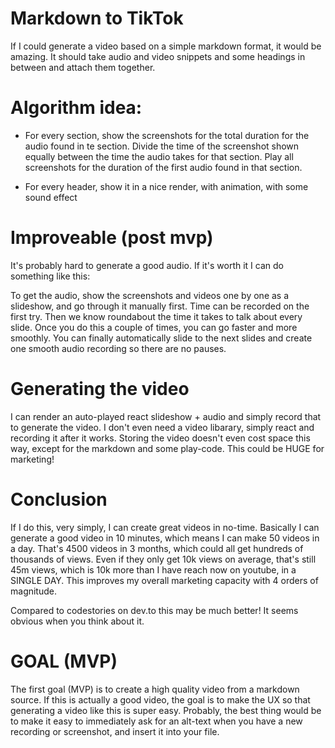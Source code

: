 # Markdown to TikTok

If I could generate a video based on a simple markdown format, it would be amazing. It should take audio and video snippets and some headings in between and attach them together.

# Algorithm idea:

- For every section, show the screenshots for the total duration for the audio found in te section. Divide the time of the screenshot shown equally between the time the audio takes for that section. Play all screenshots for the duration of the first audio found in that section.

- For every header, show it in a nice render, with animation, with some sound effect

# Improveable (post mvp)

It's probably hard to generate a good audio. If it's worth it I can do something like this:

To get the audio, show the screenshots and videos one by one as a slideshow, and go through it manually first. Time can be recorded on the first try. Then we know roundabout the time it takes to talk about every slide. Once you do this a couple of times, you can go faster and more smoothly. You can finally automatically slide to the next slides and create one smooth audio recording so there are no pauses.

# Generating the video

I can render an auto-played react slideshow + audio and simply record that to generate the video. I don't even need a video libarary, simply react and recording it after it works. Storing the video doesn't even cost space this way, except for the markdown and some play-code. This could be HUGE for marketing!

# Conclusion

If I do this, very simply, I can create great videos in no-time. Basically I can generate a good video in 10 minutes, which means I can make 50 videos in a day. That's 4500 videos in 3 months, which could all get hundreds of thousands of views. Even if they only get 10k views on average, that's still 45m views, which is 10k more than I have reach now on youtube, in a SINGLE DAY. This improves my overall marketing capacity with 4 orders of magnitude.

Compared to codestories on dev.to this may be much better! It seems obvious when you think about it.

# GOAL (MVP)

The first goal (MVP) is to create a high quality video from a markdown source. If this is actually a good video, the goal is to make the UX so that generating a video like this is super easy. Probably, the best thing would be to make it easy to immediately ask for an alt-text when you have a new recording or screenshot, and insert it into your file.
